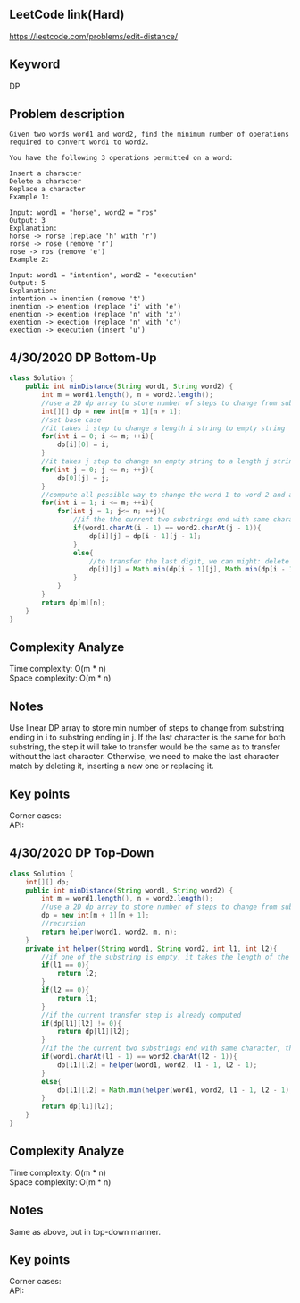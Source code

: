 ## LeetCode link(Hard)
https://leetcode.com/problems/edit-distance/

## Keyword
DP

## Problem description
```
Given two words word1 and word2, find the minimum number of operations required to convert word1 to word2.

You have the following 3 operations permitted on a word:

Insert a character
Delete a character
Replace a character
Example 1:

Input: word1 = "horse", word2 = "ros"
Output: 3
Explanation: 
horse -> rorse (replace 'h' with 'r')
rorse -> rose (remove 'r')
rose -> ros (remove 'e')
Example 2:

Input: word1 = "intention", word2 = "execution"
Output: 5
Explanation: 
intention -> inention (remove 't')
inention -> enention (replace 'i' with 'e')
enention -> exention (replace 'n' with 'x')
exention -> exection (replace 'n' with 'c')
exection -> execution (insert 'u')
```

## 4/30/2020 DP Bottom-Up

```java
class Solution {
    public int minDistance(String word1, String word2) {
        int m = word1.length(), n = word2.length();
        //use a 2D dp array to store number of steps to change from substring ending in i to substring ending in j
        int[][] dp = new int[m + 1][n + 1];
        //set base case
        //it takes i step to change a length i string to empty string
        for(int i = 0; i <= m; ++i){
            dp[i][0] = i;
        }
        //it takes j step to change an empty string to a length j string
        for(int j = 0; j <= n; ++j){
            dp[0][j] = j;
        }
        //compute all possible way to change the word 1 to word 2 and all substring changes
        for(int i = 1; i <= m; ++i){
            for(int j = 1; j<= n; ++j){
                //if the the current two substrings end with same character, the step it will take to transfer would be to transfer without the last character
                if(word1.charAt(i - 1) == word2.charAt(j - 1)){
                    dp[i][j] = dp[i - 1][j - 1];
                }
                else{
                    //to transfer the last digit, we can might: delete the last character, insert a new last character or replace the last character
                    dp[i][j] = Math.min(dp[i - 1][j], Math.min(dp[i - 1][j - 1], dp[i][j - 1])) + 1;
                }
            }
        }
        return dp[m][n];
    }
}
```

## Complexity Analyze
Time complexity: O(m * n)\
Space complexity: O(m * n)

## Notes
Use linear DP array to store min number of steps to change from substring ending in i to substring ending in j. If the last character is the same for both substring, the step it will take to transfer would be the same as to transfer without the last character. Otherwise, we need to make the last character match by deleting it, inserting a new one or replacing it.

## Key points
Corner cases: \
API:


## 4/30/2020 DP Top-Down

```java
class Solution {
    int[][] dp;
    public int minDistance(String word1, String word2) {
        int m = word1.length(), n = word2.length();
        //use a 2D dp array to store number of steps to change from substring ending in i to substring ending in j
        dp = new int[m + 1][n + 1];
        //recursion
        return helper(word1, word2, m, n);
    }
    private int helper(String word1, String word2, int l1, int l2){
        //if one of the substring is empty, it takes the length of the other substring to do the transfer
        if(l1 == 0){
            return l2;
        }
        if(l2 == 0){
            return l1;
        }
        //if the current transfer step is already computed
        if(dp[l1][l2] != 0){
            return dp[l1][l2];
        }
        //if the the current two substrings end with same character, the step it will take to transfer would be to transfer without the last character
        if(word1.charAt(l1 - 1) == word2.charAt(l2 - 1)){
            dp[l1][l2] = helper(word1, word2, l1 - 1, l2 - 1);
        }
        else{
            dp[l1][l2] = Math.min(helper(word1, word2, l1 - 1, l2 - 1), Math.min(helper(word1, word2, l1, l2 - 1), helper(word1, word2, l1 - 1, l2))) + 1;
        }
        return dp[l1][l2];
    }
}
```

## Complexity Analyze
Time complexity: O(m * n)\
Space complexity: O(m * n)

## Notes
Same as above, but in top-down manner.

## Key points
Corner cases: \
API:
